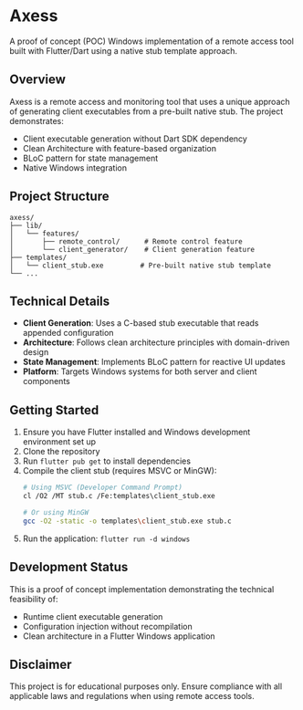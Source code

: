 # Axess

A proof of concept (POC) Windows implementation of a remote access tool built with Flutter/Dart using a native stub template approach.

## Overview

Axess is a remote access and monitoring tool that uses a unique approach of generating client executables from a pre-built native stub. The project demonstrates:

- Client executable generation without Dart SDK dependency
- Clean Architecture with feature-based organization
- BLoC pattern for state management
- Native Windows integration

## Project Structure

```
axess/
├── lib/
│   └── features/
│       ├── remote_control/      # Remote control feature
│       └── client_generator/    # Client generation feature
├── templates/
│   └── client_stub.exe         # Pre-built native stub template
└── ...
```

## Technical Details

- **Client Generation**: Uses a C-based stub executable that reads appended configuration
- **Architecture**: Follows clean architecture principles with domain-driven design
- **State Management**: Implements BLoC pattern for reactive UI updates
- **Platform**: Targets Windows systems for both server and client components

## Getting Started

1. Ensure you have Flutter installed and Windows development environment set up
2. Clone the repository
3. Run `flutter pub get` to install dependencies
4. Compile the client stub (requires MSVC or MinGW):
   ```bash
   # Using MSVC (Developer Command Prompt)
   cl /O2 /MT stub.c /Fe:templates\client_stub.exe
   
   # Or using MinGW
   gcc -O2 -static -o templates\client_stub.exe stub.c
   ```
5. Run the application: `flutter run -d windows`

## Development Status

This is a proof of concept implementation demonstrating the technical feasibility of:
- Runtime client executable generation
- Configuration injection without recompilation
- Clean architecture in a Flutter Windows application

## Disclaimer

This project is for educational purposes only. Ensure compliance with all applicable laws and regulations when using remote access tools.